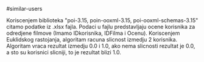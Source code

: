 #similar-users

Koriscenjem biblioteka "poi-3.15, poin-ooxml-3.15, poi-ooxml-schemas-3.15" citamo podatke iz .xlsx fajla. Podaci u fajlu predstavljaju ocene korisnika za odredjene filmove (Imamo IDkorisnika, IDFilma i Ocenu).
Koriscenjem Euklidskog rastojanja, algoritam racuna slicnost izmedju 2 korisnika. Algoritam vraca rezultat izmedju 0.0 i 1.0, ako nema slicnosti rezultat je 0.0, a sto su korisnici slicniji, to je rezultat blizi 1.0.
